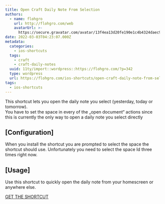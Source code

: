 ```yaml
---
title: Open Craft Daily Note From Selection
authors:
  - name: flohgro
    url: http://flohgro.com/web
    avatarUrl: >-
      https://secure.gravatar.com/avatar/13f4ea13d20fe190e1c4b4324daec918?s=96&d=mm&r=g
date: 2022-03-03T04:23:07.000Z
metadata:
  categories:
    - ios-shortcuts
  tags:
    - craft
    - craft-daily-notes
  uuid: 11ty/import::wordpress::https://flohgro.com/?p=342
  type: wordpress
  url: https://flohgro.com/ios-shortcuts/open-craft-daily-note-from-selection/
tags:
  - ios-shortcuts
---
```

This shortcut lets you open the daily note you select (yesterday, today or tomorrow).  
You have to set the space in every of the „open document“ actions since this is currently the only way to open a daily note you select directly

## \[Configuration\]

When you install the shortcut you are prompted to select the space the shortcut should use. Unfortunately you need to select the space Id three times right now.

## \[Usage\]

Use this shortcut to quickly open the daily note from your homescreen or anywhere else.

[GET THE SHORTCUT](https://www.icloud.com/shortcuts/f7ce56bdc19f4840b04435ed584f178d)